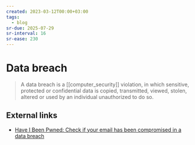 ```yaml
---
created: 2023-03-12T00:00+03:00
tags:
  - blog
sr-due: 2025-07-29
sr-interval: 16
sr-ease: 230
---
```


# Data breach

> A data breach is a [[computer_security]] violation, in which sensitive,
> protected or confidential data is copied, transmitted, viewed, stolen, altered
> or used by an individual unauthorized to do so.

## External links

- [Have I Been Pwned: Check if your email has been compromised in a data breach](https://haveibeenpwned.com/)
